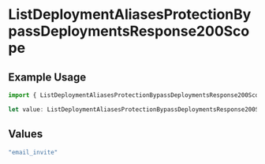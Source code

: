 # ListDeploymentAliasesProtectionBypassDeploymentsResponse200Scope

## Example Usage

```typescript
import { ListDeploymentAliasesProtectionBypassDeploymentsResponse200Scope } from "@vercel/sdk/models/operations";

let value: ListDeploymentAliasesProtectionBypassDeploymentsResponse200Scope = "email_invite";
```

## Values

```typescript
"email_invite"
```